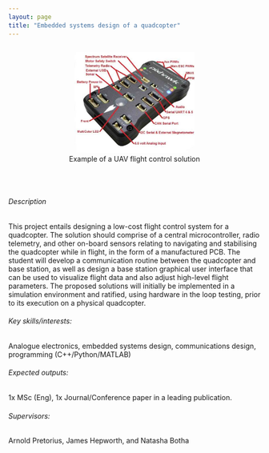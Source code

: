 ```yaml
---
layout: page
title: "Embedded systems design of a quadcopter"
---
```

<!-- add image here -->
<div style="display: flex; justify-content: center;">
  <figure style="text-align: center;">
    <img src="/projects/flight-controller/pixhawk.png" alt="Flight controller" width="60%">
    <figcaption>Example of a UAV flight control solution</figcaption>
  </figure>
</div>
<!-- Space after image -->
<br><br>

<!-- Body-->
###### Description

This project entails designing a low-cost flight control system for a quadcopter. The solution should comprise of a central microcontroller, radio telemetry, and other on-board sensors relating to navigating and stabilising the quadcopter while in flight, in the form of a manufactured PCB. The student will develop a communication routine between the quadcopter and base station, as well as design a base station graphical user interface that can be used to visualize flight data and also adjust high-level flight parameters. The proposed solutions will initially be implemented in a simulation environment and ratified, using hardware in the loop testing, prior to its execution on a physical quadcopter.

###### Key skills/interests:

Analogue electronics, embedded systems design, communications design, programming (C++/Python/MATLAB)

###### Expected outputs:

1x MSc (Eng), 1x Journal/Conference paper in a leading publication.

###### Supervisors: 

Arnold Pretorius, James Hepworth, and Natasha Botha
